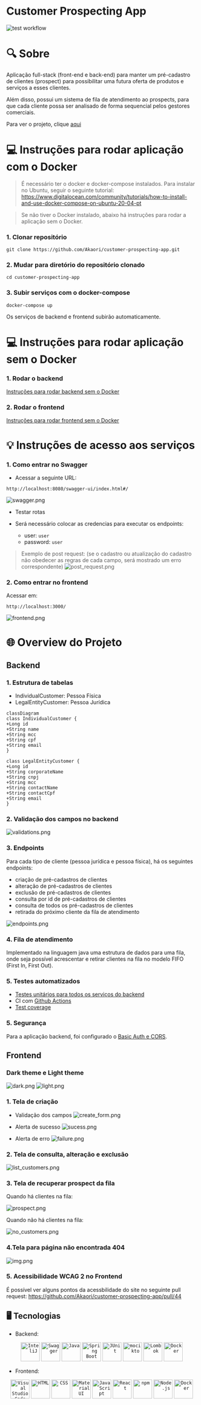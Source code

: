 # Customer Prospecting App

![test workflow](https://github.com/Akaori/customer-prospecting-app/actions/workflows/test.yaml/badge.svg)


# 🔍 Sobre

Aplicação full-stack (front-end e back-end) para manter um pré-cadastro de clientes (prospect) para possibilitar uma futura oferta de produtos e serviços a esses clientes.

Além disso, possui um sistema de fila de atendimento ao prospects, para que cada cliente possa ser analisado de forma sequencial pelos gestores comerciais.

Para ver o projeto, clique [aqui](https://github.com/users/Akaori/projects/3)

# 💻 Instruções para rodar aplicação com o Docker

> É necessário ter o docker e docker-compose instalados. Para instalar no Ubuntu, seguir o seguinte tutorial: 
> https://www.digitalocean.com/community/tutorials/how-to-install-and-use-docker-compose-on-ubuntu-20-04-pt


> Se não tiver o Docker instalado, abaixo há instruções para rodar a aplicação sem o Docker.

### 1. Clonar repositório

```
git clone https://github.com/Akaori/customer-prospecting-app.git

```

### 2. Mudar para diretório do repositório clonado

```
cd customer-prospecting-app
```

### 3. Subir serviços com o docker-compose

```
docker-compose up
```

Os serviços de backend e frontend subirão automaticamente.

# 💻 Instruções para rodar aplicação sem o Docker

### 1. Rodar o backend

[Instruções para rodar backend sem o Docker](https://github.com/Akaori/customer-prospecting-app/tree/main/backend)

### 2. Rodar o frontend

[Instruções para rodar frontend sem o Docker](https://github.com/Akaori/customer-prospecting-app/tree/main/frontend)

# 💡 Instruções de acesso aos serviços

### 1. Como entrar no Swagger

- Acessar a seguinte URL:

```
http://localhost:8080/swagger-ui/index.html#/
```

![swagger.png](images/swagger.png)

- Testar rotas

- Será necessário colocar as credencias para executar os endpoints:

  - user: `user`
  - password: `user`

> Exemplo de post request: (se o cadastro ou atualização do cadastro não obedecer as regras de cada campo, será mostrado um erro correspondente)
![post_request.png](images/post_request.png)


### 2. Como entrar no frontend

Acessar em:

```
http://localhost:3000/
```

![frontend.png](images/frontend.png)


# 🌐 Overview do Projeto


## Backend

### 1. Estrutura de tabelas

- IndividualCustomer: Pessoa Física
- LegalEntityCustomer: Pessoa Jurídica

```mermaid
classDiagram
class IndividualCustomer {
+Long id
+String name
+String mcc
+String cpf
+String email
}

class LegalEntityCustomer {
+Long id
+String corporateName
+String cnpj
+String mcc
+String contactName
+String contactCpf
+String email
}
```

### 2. Validação dos campos no backend

![validations.png](images/validations.png)

### 3. Endpoints 

Para cada tipo de cliente (pessoa jurídica e pessoa física), há os seguintes endpoints:
- criação de pré-cadastros de clientes
- alteração de pré-cadastros de clientes
- exclusão de pré-cadastros de clientes
- consulta por id de pré-cadastros de clientes
- consulta de todos os pré-cadastros de clientes
- retirada do próximo cliente da fila de atendimento

![endpoints.png](images/endpoints.png)

### 4. Fila de atendimento

Implementado na linguagem java uma estrutura de dados para uma fila, onde seja possível acrescentar e retirar clientes na fila no modelo FIFO (First In, First Out).


### 5. Testes automatizados

- [Testes unitários para todos os serviços do backend](https://github.com/Akaori/customer-prospecting-app/tree/main/backend/src/test/java/com/challenge/customerprospecting/service)
- CI com [Github Actions](https://github.com/Akaori/customer-prospecting-app/actions)
- [Test coverage](https://github.com/Akaori/customer-prospecting-app/actions/runs/6358306950)

### 5. Segurança

Para a aplicação backend, foi configurado o [Basic Auth e CORS](https://github.com/Akaori/customer-prospecting-app/blob/main/backend/src/main/java/com/challenge/customerprospecting/config/SecurityConfig.java).


## Frontend

### Dark theme e Light theme

![dark.png](images/dark.png)
![light.png](images/light.png)

### 1. Tela de criação

- Validação dos campos
![create_form.png](images/create_form.png)

- Alerta de sucesso
![sucess.png](images/sucess.png)

- Alerta de erro
![failure.png](images/failure.png)


### 2. Tela de consulta, alteração e exclusão

![list_customers.png](images/list_customers.png)

### 3. Tela de recuperar prospect da fila

Quando há clientes na fila:

![prospect.png](images/prospect.png)

Quando não há clientes na fila:

![no_customers.png](images/no_customers.png)

### 4.Tela para página não encontrada 404

![img.png](images/404.png)

### 5. Acessibilidade WCAG 2 no Frontend

É possível ver alguns pontos da acessbilidade do site no seguinte pull request: https://github.com/Akaori/customer-prospecting-app/pull/44

## 🖥️ Tecnologias

- Backend:

<div align="center">
	<code><img width="50" src="https://user-images.githubusercontent.com/25181517/192108890-200809d1-439c-4e23-90d3-b090cf9a4eea.png" alt="InteliJ" title="InteliJ"/></code>
	<code><img width="50" src="https://user-images.githubusercontent.com/25181517/186711335-a3729606-5a78-4496-9a36-06efcc74f800.png" alt="Swagger" title="Swagger"/></code>
	<code><img width="50" src="https://user-images.githubusercontent.com/25181517/117201156-9a724800-adec-11eb-9a9d-3cd0f67da4bc.png" alt="Java" title="Java"/></code>
	<code><img width="50" src="https://user-images.githubusercontent.com/25181517/183891303-41f257f8-6b3d-487c-aa56-c497b880d0fb.png" alt="Spring Boot" title="Spring Boot"/></code>
	<code><img width="50" src="https://user-images.githubusercontent.com/25181517/117533873-484d4480-afef-11eb-9fad-67c8605e3592.png" alt="JUnit" title="JUnit"/></code>
	<code><img width="50" src="https://user-images.githubusercontent.com/25181517/183892181-ad32b69e-3603-418c-b8e7-99e976c2a784.png" alt="mocikto" title="mocikto"/></code>
	<code><img width="50" src="https://user-images.githubusercontent.com/25181517/190229463-87fa862f-ccf0-48da-8023-940d287df610.png" alt="Lombok" title="Lombok"/></code>
	<code><img width="50" src="https://user-images.githubusercontent.com/25181517/117207330-263ba280-adf4-11eb-9b97-0ac5b40bc3be.png" alt="Docker" title="Docker"/></code>
</div>

- Frontend:

<div align="center">
	<code><img width="50" src="https://user-images.githubusercontent.com/25181517/192108891-d86b6220-e232-423a-bf5f-90903e6887c3.png" alt="Visual Studio Code" title="Visual Studio Code"/></code>
	<code><img width="50" src="https://user-images.githubusercontent.com/25181517/192158954-f88b5814-d510-4564-b285-dff7d6400dad.png" alt="HTML" title="HTML"/></code>
	<code><img width="50" src="https://user-images.githubusercontent.com/25181517/183898674-75a4a1b1-f960-4ea9-abcb-637170a00a75.png" alt="CSS" title="CSS"/></code>
	<code><img width="50" src="https://user-images.githubusercontent.com/25181517/189716630-fe6c084c-6c66-43af-aa49-64c8aea4a5c2.png" alt="Material UI" title="Material UI"/></code>
	<code><img width="50" src="https://user-images.githubusercontent.com/25181517/117447155-6a868a00-af3d-11eb-9cfe-245df15c9f3f.png" alt="JavaScript" title="JavaScript"/></code>
	<code><img width="50" src="https://user-images.githubusercontent.com/25181517/183897015-94a058a6-b86e-4e42-a37f-bf92061753e5.png" alt="React" title="React"/></code>
	<code><img width="50" src="https://user-images.githubusercontent.com/25181517/121401671-49102800-c959-11eb-9f6f-74d49a5e1774.png" alt="npm" title="npm"/></code>
	<code><img width="50" src="https://user-images.githubusercontent.com/25181517/183568594-85e280a7-0d7e-4d1a-9028-c8c2209e073c.png" alt="Node.js" title="Node.js"/></code>
	<code><img width="50" src="https://user-images.githubusercontent.com/25181517/117207330-263ba280-adf4-11eb-9b97-0ac5b40bc3be.png" alt="Docker" title="Docker"/></code>
</div>



